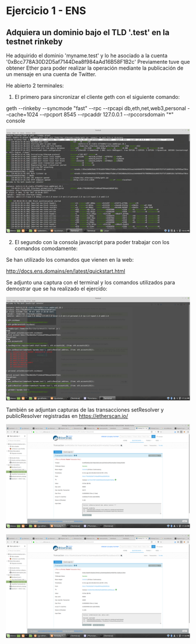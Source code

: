 # Ejercicio 1 - ENS

## Adquiera un dominio bajo el TLD '.test' en la testnet rinkeby

He adquirido el dominio 'myname.test' y lo he asociado a la cuenta '0xBcc778A30D2D5af7144Dea8f984aAd16B58F1B2c' Previamente tuve que obtener Ether para poder realizar la operación mediante la publicación de un mensaje en una cuenta de Twitter.

He abierto 2 terminales:

1. El primero para sincronizar el cliente geth con el siguiente comando:

geth --rinkeby --syncmode "fast" --rpc --rpcapi db,eth,net,web3,personal --cache=1024  --rpcport 8545 --rpcaddr 127.0.0.1 --rpccorsdomain "*" console 

![sincronizar cliente geth](https://github.com/atoranzo/MasterUAH/blob/master/PEC2/Ejercicio%201/Ejercicio%201%20-ENS_0.png)

2. El segundo con la consola javascript para poder trabajar con los comandos comodamente:

Se han utilizado los comandos que vienen en la web: 

http://docs.ens.domains/en/latest/quickstart.html


Se adjunto una captura con el terminal y los comandos utilizados para demostrar que se ha realizado el ejercido:

![Consola Javascript](https://github.com/atoranzo/MasterUAH/blob/master/PEC2/Ejercicio%201/Ejercicio%201%20-ENS_1.png)


También se adjuntan capturas de las transacciones setResolver y publicResolver 
registradas en https://etherscan.io/

![setresolver](https://github.com/atoranzo/MasterUAH/blob/master/PEC2/Ejercicio%201/Ejercicio%201%20-ENS_2.png)



![publicresolver](https://github.com/atoranzo/MasterUAH/blob/master/PEC2/Ejercicio%201/Ejercicio%201%20-ENS_3.png)












